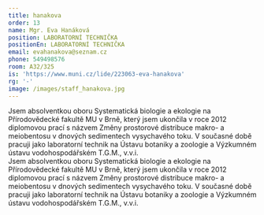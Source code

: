 ```yaml
---
title: hanakova
order: 13
name: Mgr. Eva Hanáková
position: LABORATORNÍ TECHNIČKA
positionEn: LABORATORNÍ TECHNIČKA
email: evahanakova@seznam.cz
phone: 549498576
room: A32/325
is: 'https://www.muni.cz/lide/223063-eva-hanakova'
rg: '-'
image: /images/staff_hanakova.jpg
---
```

<div class="cz">
Jsem absolventkou oboru Systematická biologie a ekologie na Přírodovědecké fakultě MU v Brně,
 který jsem ukončila v roce 2012 diplomovou prací s názvem Změny prostorové distribuce makro- a
 meiobentosu v dnových sedimentech vysychavého toku. V současné době pracuji jako laboratorní
 technik na Ústavu botaniky a zoologie a Výzkumném ústavu vodohospodářském T.G.M., v.v.i.
</div>

<div class="en">
Jsem absolventkou oboru Systematická biologie a ekologie na Přírodovědecké fakultě MU v Brně,
 který jsem ukončila v roce 2012 diplomovou prací s názvem Změny prostorové distribuce makro- a
 meiobentosu v dnových sedimentech vysychavého toku. V současné době pracuji jako laboratorní
 technik na Ústavu botaniky a zoologie a Výzkumném ústavu vodohospodářském T.G.M., v.v.i.
</div>